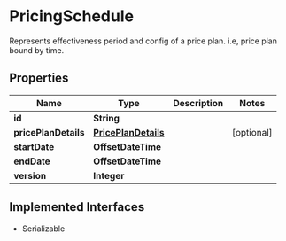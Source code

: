 

# PricingSchedule

Represents effectiveness period and config of a price plan. i.e, price plan bound by time.

## Properties

| Name | Type | Description | Notes |
|------------ | ------------- | ------------- | -------------|
|**id** | **String** |  |  |
|**pricePlanDetails** | [**PricePlanDetails**](PricePlanDetails.md) |  |  [optional] |
|**startDate** | **OffsetDateTime** |  |  |
|**endDate** | **OffsetDateTime** |  |  |
|**version** | **Integer** |  |  |


## Implemented Interfaces

* Serializable


